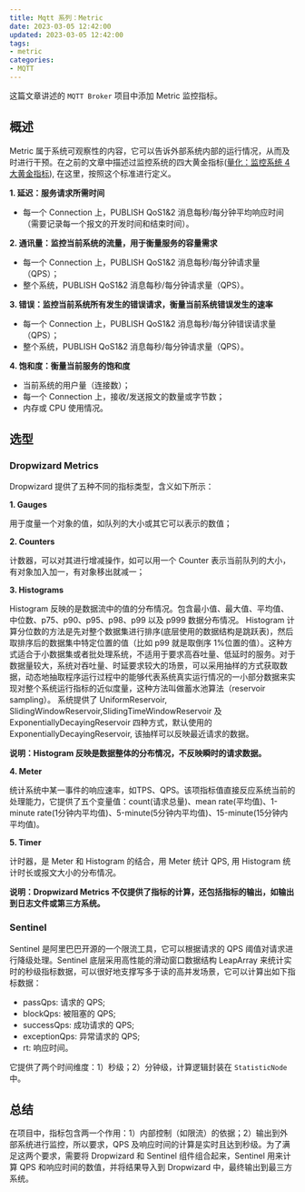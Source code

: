 ```yaml
---
title: Mqtt 系列：Metric
date: 2023-03-05 12:42:00
updated: 2023-03-05 12:42:00
tags:
- metric
categories:
- MQTT
---
```


这篇文章讲述的 `MQTT Broker` 项目中添加 Metric 监控指标。

<!-- more -->

## 概述

Metric 属于系统可观察性的内容，它可以告诉外部系统内部的运行情况，从而及时进行干预。在之前的文章中描述过监控系统的四大黄金指标([量化：监控系统 4 大黄金指标](https://zhangxt.top/2022/01/22/four-golden-signals-of-monitor/)), 在这里，按照这个标准进行定义。

**1. 延迟：服务请求所需时间**
- 每一个 Connection 上，PUBLISH QoS1&2 消息每秒/每分钟平均响应时间（需要记录每一个报文的开发时间和结束时间）。

**2. 通讯量：监控当前系统的流量，用于衡量服务的容量需求**
- 每一个 Connection 上，PUBLISH QoS1&2 消息每秒/每分钟请求量（QPS）；
- 整个系统，PUBLISH QoS1&2 消息每秒/每分钟请求量（QPS）。

**3. 错误：监控当前系统所有发生的错误请求，衡量当前系统错误发生的速率**
- 每一个 Connection 上，PUBLISH QoS1&2 消息每秒/每分钟错误请求量（QPS）；
- 整个系统，PUBLISH QoS1&2 消息每秒/每分钟请求量（QPS）。

**4. 饱和度：衡量当前服务的饱和度**
- 当前系统的用户量（连接数）；
- 每一个 Connection 上，接收/发送报文的数量或字节数；
- 内存或 CPU 使用情况。

## 选型

### Dropwizard Metrics 

Dropwizard 提供了五种不同的指标类型，含义如下所示：

**1. Gauges**

用于度量一个对象的值，如队列的大小或其它可以表示的数值；

**2. Counters**

计数器，可以对其进行增减操作，如可以用一个 Counter 表示当前队列的大小，有对象加入加一，有对象移出就减一；



**3. Histograms**

Histogram 反映的是数据流中的值的分布情况。包含最小值、最大值、平均值、中位数、p75、p90、p95、p98、p99 以及 p999 数据分布情况。
Histogram 计算分位数的方法是先对整个数据集进行排序(底层使用的数据结构是跳跃表)，然后取排序后的数据集中特定位置的值（比如 p99 就是取倒序 1%位置的值）。这种方式适合于小数据集或者批处理系统，不适用于要求高吞吐量、低延时的服务。对于数据量较大，系统对吞吐量、时延要求较大的场景，可以采用抽样的方式获取数据，动态地抽取程序运行过程中的能够代表系统真实运行情况的一小部分数据来实现对整个系统运行指标的近似度量，这种方法叫做蓄水池算法（reservoir sampling）。
系统提供了 UniformReservoir, SlidingWindowReservoir,SlidingTimeWindowReservoir 及 ExponentiallyDecayingReservoir 四种方式，默认使用的 ExponentiallyDecayingReservoir, 该抽样可以反映最近请求的数据。

**说明：Histogram 反映是数据整体的分布情况，不反映瞬时的请求数据。**

**4. Meter**

统计系统中某一事件的响应速率，如TPS、QPS。该项指标值直接反应系统当前的处理能力，它提供了五个变量值：count(请求总量)、mean rate(平均值)、1-minute rate(1分钟内平均值)、5-minute(5分钟内平均值)、15-minute(15分钟内平均值)。

**5. Timer**

计时器，是 Meter 和 Histogram 的结合，用 Meter 统计 QPS, 用 Histogram 统计时长或报文大小的分布情况。

**说明：Dropwizard Metrics 不仅提供了指标的计算，还包括指标的输出，如输出到日志文件或第三方系统。**

### Sentinel

Sentinel 是阿里巴巴开源的一个限流工具，它可以根据请求的 QPS 阈值对请求进行降级处理。Sentinel 底层采用高性能的滑动窗口数据结构 LeapArray 来统计实时的秒级指标数据，可以很好地支撑写多于读的高并发场景，它可以计算出如下指标数据：
- passQps: 请求的 QPS; 
- blockQps: 被阻塞的 QPS;
- successQps: 成功请求的 QPS;
- exceptionQps: 异常请求的 QPS;
- rt: 响应时间。

它提供了两个时间维度：1）秒级；2）分钟级，计算逻辑封装在 `StatisticNode` 中。 

## 总结

在项目中，指标包含两一个作用：1）内部控制（如限流）的依据；2）输出到外部系统进行监控，所以要求，QPS 及响应时间的计算是实时且达到秒级。为了满足这两个要求，需要将 Dropwizard 和 Sentinel 组件组合起来，Sentinel 用来计算 QPS 和响应时间的数值，并将结果导入到 Dropwizard 中，最终输出到最三方系统。




